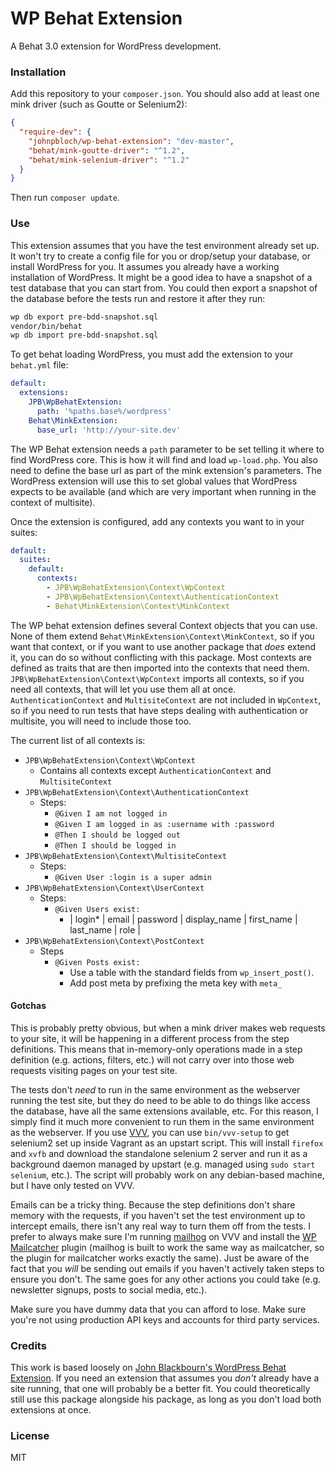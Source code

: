 # WP Behat Extension

A Behat 3.0 extension for WordPress development.

### Installation

Add this repository to your `composer.json`. You should also add at least one mink driver (such as Goutte or Selenium2):

```json
{
  "require-dev": {
    "johnpbloch/wp-behat-extension": "dev-master",
    "behat/mink-goutte-driver": "^1.2",
    "behat/mink-selenium-driver": "^1.2"
  }
}
```

Then run `composer update`.

### Use

This extension assumes that you have the test environment already set up. It won't try to create a config file for you or drop/setup your database, or install WordPress for you. It assumes you already have a working installation of WordPress. It might be a good idea to have a snapshot of a test database that you can start from. You could then export a snapshot of the database before the tests run and restore it after they run:

```sh
wp db export pre-bdd-snapshot.sql
vendor/bin/behat
wp db import pre-bdd-snapshot.sql
```

To get behat loading WordPress, you must add the extension to your `behat.yml` file:

```yaml
default:
  extensions:
    JPB\WpBehatExtension:
      path: '%paths.base%/wordpress'
    Behat\MinkExtension:
      base_url: 'http://your-site.dev'
```

The WP Behat extension needs a `path` parameter to be set telling it where to find WordPress core. This is how it will find and load `wp-load.php`. You also need to define the base url as part of the mink extension's parameters. The WordPress extension will use this to set global values that WordPress expects to be available (and which are very important when running in the context of multisite).

Once the extension is configured, add any contexts you want to in your suites:

```yaml
default:
  suites:
    default:
      contexts:
        - JPB\WpBehatExtension\Context\WpContext
        - JPB\WpBehatExtension\Context\AuthenticationContext
        - Behat\MinkExtension\Context\MinkContext
```

The WP behat extension defines several Context objects that you can use. None of them extend `Behat\MinkExtension\Context\MinkContext`, so if you want that context, or if you want to use another package that *does* extend it, you can do so without conflicting with this package. Most contexts are defined as traits that are then imported into the contexts that need them. `JPB\WpBehatExtension\Context\WpContext` imports all contexts, so if you need all contexts, that will let you use them all at once. `AuthenticationContext` and `MultisiteContext` are not included in `WpContext`, so if you need to run tests that have steps dealing with authentication or multisite, you will need to include those too.

The current list of all contexts is:

- `JPB\WpBehatExtension\Context\WpContext`
  - Contains all contexts except `AuthenticationContext` and `MultisiteContext`
- `JPB\WpBehatExtension\Context\AuthenticationContext`
  - Steps:
    - `@Given I am not logged in`
    - `@Given I am logged in as :username with :password`
    - `@Then I should be logged out`
    - `@Then I should be logged in`
- `JPB\WpBehatExtension\Context\MultisiteContext`
  - Steps:
    - `@Given User :login is a super admin`
- `JPB\WpBehatExtension\Context\UserContext`
  - Steps:
    - `@Given Users exist:`
      - | login* | email | password | display_name | first_name | last_name | role |
- `JPB\WpBehatExtension\Context\PostContext`
  - Steps
    - `@Given Posts exist:`
      - Use a table with the standard fields from `wp_insert_post()`.
      - Add post meta by prefixing the meta key with `meta_`

#### Gotchas

This is probably pretty obvious, but when a mink driver makes web requests to your site, it will be happening in a different process from the step definitions. This means that in-memory-only operations made in a step definition (e.g. actions, filters, etc.) will not carry over into those web requests visiting pages on your test site.

The tests don't *need* to run in the same environment as the webserver running the test site, but they do need to be able to do things like access the database, have all the same extensions available, etc. For this reason, I simply find it much more convenient to run them in the same environment as the webserver. If you use [VVV](https://github.com/Varying-Vagrant-Vagrants/VVV), you can use `bin/vvv-setup` to get selenium2 set up inside Vagrant as an upstart script. This will install `firefox` and `xvfb` and download the standalone selenium 2 server and run it as a background daemon managed by upstart (e.g. managed using `sudo start selenium`, etc.). The script will probably work on any debian-based machine, but I have only tested on VVV.

Emails can be a tricky thing. Because the step definitions don't share memory with the requests, if you haven't set the test environment up to intercept emails, there isn't any real way to turn them off from the tests. I prefer to always make sure I'm running [mailhog](https://github.com/mailhog/MailHog) on VVV and install the [WP Mailcatcher](https://wordpress.org/plugins/mailcatcher/) plugin (mailhog is built to work the same way as mailcatcher, so the plugin for mailcatcher works exactly the same). Just be aware of the fact that you *will* be sending out emails if you haven't actively taken steps to ensure you don't. The same goes for any other actions you could take (e.g. newsletter signups, posts to social media, etc.).

Make sure you have dummy data that you can afford to lose. Make sure you're not using production API keys and accounts for third party services.

### Credits

This work is based loosely on [John Blackbourn's WordPress Behat Extension](https://github.com/johnbillion/WordPressBehatExtension). If you need an extension that assumes you *don't* already have a site running, that one will probably be a better fit. You could theoretically still use this package alongside his package, as long as you don't load both extensions at once.

### License

MIT